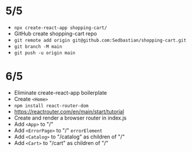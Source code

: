 # 5/5
- `npx create-react-app shopping-cart/`
- GitHub create shopping-cart repo
- `git remote add origin git@github.com:Sedbastian/shopping-cart.git`
- `git branch -M main`
- `git push -u origin main`

# 6/5
- Eliminate create-react-app boilerplate
- Create `<Home>`
- `npm install react-router-dom`
- https://reactrouter.com/en/main/start/tutorial
- Create and render a browser router in index.js
- Add `<App>` to "/"
- Add `<ErrorPage>` to "/" `errorElement`
- Add `<Catalog>` to "/catalog" as children of "/"
- Add `<Cart>` to "/cart" as children of "/"
